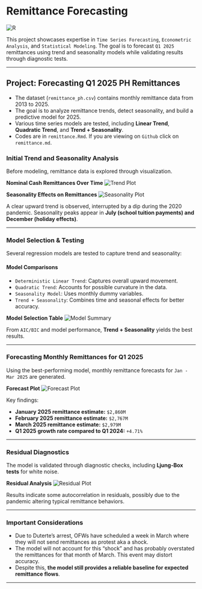 # Remittance Forecasting
![R](https://img.shields.io/badge/R-276DC3?style=for-the-badge&logo=r&logoColor=white)

This project showcases expertise in `Time Series Forecasting`, `Econometric Analysis`, and `Statistical Modeling`. The goal is to forecast `Q1 2025` remittances using trend and seasonality models while validating results through diagnostic tests.

---

## Project: Forecasting Q1 2025 PH Remittances
- The dataset (`remittance_ph.csv`) contains monthly remittance data from 2013 to 2025.
- The goal is to analyze remittance trends, detect seasonality, and build a predictive model for 2025.
- Various time series models are tested, including **Linear Trend**, **Quadratic Trend**, and **Trend + Seasonality**.
- Codes are in `remittance.Rmd`. If you are viewing on `Github` click on `remittance.md`.

### Initial Trend and Seasonality Analysis
Before modeling, remittance data is explored through visualization.

**Nominal Cash Remittances Over Time**
![Trend Plot](https://lh3.googleusercontent.com/pw/AP1GczMyl8zdSilEGaDEL5Pu81-HJb1Q1qgNHd0_MgD1cj6MrW2mZVTe517CgWjt5yIaU83QcGvQA8OAgnNCNMwVIYCvIl0lX-U38v--NvHBeY8mLy9CyXF172hRQM0I-FF8HKU01E3WfJek9zBnD4RP5qI9=w803-h544-s-no-gm?authuser=0)

**Seasonality Effects on Remittances**
![Seasonality Plot](https://lh3.googleusercontent.com/pw/AP1GczOJa8JQVL0jB8sdjDTY_bX1JLn0bLGXP2OfKEH1TlR6QyJ8BrCS_zqItE8z11q0BgrwTtCWAGN_FY-nHYUiUAAJUNodXPvUeN_MAYLJhjR1lHbcf6OL6uWETByDmqi292Hm7mmGyNYY8PsNVlpqhvx9=w769-h539-s-no-gm?authuser=0)

A clear upward trend is observed, interrupted by a dip during the 2020 pandemic. Seasonality peaks appear in **July (school tuition payments) and December (holiday effects)**.

---

### Model Selection & Testing
Several regression models are tested to capture trend and seasonality:

#### **Model Comparisons**
- `Deterministic Linear Trend`: Captures overall upward movement.
- `Quadratic Trend`: Accounts for possible curvature in the data.
- `Seasonality Model`: Uses monthly dummy variables.
- `Trend + Seasonality`: Combines time and seasonal effects for better accuracy.

**Model Selection Table**
![Model Summary](https://lh3.googleusercontent.com/pw/AP1GczP3KjirTi68PD7JEDEU0buNgz1ETKKtiUQ11rosMVdRXcaIzkA-z19nywEJ9PWRBfcrmXlO9HbTZHIQo_a8mj-vf4q2JYmY0UxfgI4UAVFpF1CDOcUXbii4oyxkDnUWnzZfx94AMzj4cOh3q_B8bqqp=w655-h957-s-no-gm?authuser=0)

From `AIC/BIC` and model performance, **Trend + Seasonality** yields the best results.

---

### Forecasting Monthly Remittances for Q1 2025
Using the best-performing model, monthly remittance forecasts for `Jan - Mar 2025` are generated.

**Forecast Plot**
![Forecast Plot](placeholder_image_url)

Key findings:
- **January 2025 remittance estimate:** `$2,860M`
- **February 2025 remittance estimate:** `$2,767M`
- **March 2025 remittance estimate:** `$2,979M`
- **Q1 2025 growth rate compared to Q1 2024:** `+4.71%`

---

### Residual Diagnostics
The model is validated through diagnostic checks, including **Ljung-Box tests** for white noise.

**Residual Analysis**
![Residual Plot](https://lh3.googleusercontent.com/pw/AP1GczMNCZ3IeMuo1_iYHZgbPpzYmHv3MaHAPdu3s0F3kdvAD66VJ4M3Xxo_BCHK4d2Xn2I8aL49RptxD83zA7k-Awgn9lmFCRo-WY7uaO4KdfoigO8ky5CH28Hl5iE5SVCnvCLGsy_NWT9GCl1MYiIkgWfc=w792-h551-s-no-gm?authuser=0)

Results indicate some autocorrelation in residuals, possibly due to the pandemic altering typical remittance behaviors.

---

### Important Considerations
- Due to Duterte’s arrest, OFWs have scheduled a week in March where they will not send remittances as protest aka a shock.
- The model will not account for this “shock” and has probably overstated the remittances for that month of March. This event may distort accuracy.
- Despite this, **the model still provides a reliable baseline for expected remittance flows**.

---

